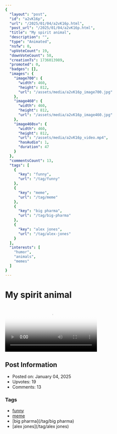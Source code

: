 ```yaml
---
{
  "layout": "post",
  "id": "a2vK16p",
  "url": "/2025/01/04/a2vK16p.html",
  "post_url": "/2025/01/04/a2vK16p.html",
  "title": "My spirit animal",
  "description": "",
  "type": "Animated",
  "nsfw": 0,
  "upVoteCount": 19,
  "downVoteCount": 58,
  "creationTs": 1736013989,
  "promoted": 0,
  "badges": [],
  "images": {
    "image700": {
      "width": 460,
      "height": 812,
      "url": "/assets/media/a2vK16p_image700.jpg"
    },
    "image460": {
      "width": 460,
      "height": 812,
      "url": "/assets/media/a2vK16p_image460.jpg"
    },
    "image460sv": {
      "width": 460,
      "height": 812,
      "url": "/assets/media/a2vK16p_video.mp4",
      "hasAudio": 1,
      "duration": 47
    }
  },
  "commentsCount": 13,
  "tags": [
    {
      "key": "funny",
      "url": "/tag/funny"
    },
    {
      "key": "meme",
      "url": "/tag/meme"
    },
    {
      "key": "big pharma",
      "url": "/tag/big-pharma"
    },
    {
      "key": "alex jones",
      "url": "/tag/alex-jones"
    }
  ],
  "interests": [
    "humor",
    "animals",
    "memes"
  ]
}
---
```


# My spirit animal

<video controls playsinline loop poster="/assets/media/a2vK16p_image460.jpg">
  <source src="/assets/media/a2vK16p_video.mp4" type="video/mp4">
  Your browser does not support the video tag.
</video>

## Post Information

- Posted on: January 04, 2025
- Upvotes: 19
- Comments: 13

### Tags

- [funny](/tag/funny)
- [meme](/tag/meme)
- [big pharma](/tag/big pharma)
- [alex jones](/tag/alex jones)
